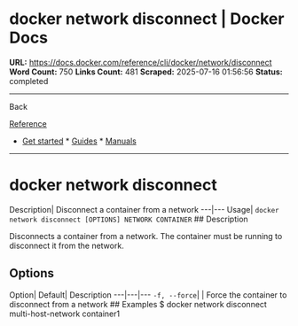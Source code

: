 # docker network disconnect | Docker Docs

**URL:** https://docs.docker.com/reference/cli/docker/network/disconnect
**Word Count:** 750
**Links Count:** 481
**Scraped:** 2025-07-16 01:56:56
**Status:** completed

---

Back

[Reference](https://docs.docker.com/reference/)

  * [Get started](https://docs.docker.com/get-started/)   * [Guides](https://docs.docker.com/guides/)   * [Manuals](https://docs.docker.com/manuals/)

* * *

# docker network disconnect

Description| Disconnect a container from a network   ---|---   Usage| `docker network disconnect [OPTIONS] NETWORK CONTAINER`      ## Description

Disconnects a container from a network. The container must be running to disconnect it from the network.

## Options

Option| Default| Description   ---|---|---   `-f, --force`| | Force the container to disconnect from a network      ## Examples               $ docker network disconnect multi-host-network container1